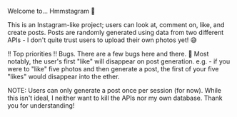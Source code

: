 Welcome to... Hmmstagram 🤔

This is an Instagram-like project; users can look at, comment on, like, and create posts. Posts are randomly generated using data from two different APIs - I don't quite trust users to upload their own photos yet! 😅

!! Top priorities !!
Bugs. There are a few bugs here and there. 🐛 Most notably, the user's first "like" will disappear on post generation. e.g. - if you were to "like" five photos and then generate a post, the first of your five "likes" would disappear into the ether.

NOTE: Users can only generate a post once per session (for now). While this isn't ideal, I neither want to kill the APIs nor my own database. Thank you for understanding!
